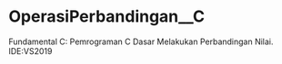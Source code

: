 # OperasiPerbandingan__C
Fundamental C: Pemrograman C Dasar Melakukan Perbandingan Nilai. IDE:VS2019
